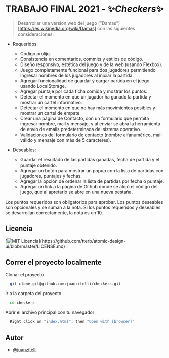 # TRABAJO FINAL 2021 - ✨*Checkers*✨

> Desarrollar una version web del juego ("Damas")[https://es.wikipedia.org/wiki/Damas] con las siguientes consideraciones:

- Requeridos

  - Código prolijo.
  - Consistencia en comentarios, commits y estilos de código.
  - Diseño responsivo, estética del juego y de la web (usando Flexbox).
  - Juego completamente funcional para dos jugadores permitiendo ingresar nombres de los jugadores al iniciar la partida.
  - Agregar funcionalidad de guardar y cargar partida en el juego usando LocalStorage.
  - Agregar puntaje por cada ficha comida y mostrar los puntos.
  - Detectar el momento en que un jugador ha ganado la partida y mostrar un cartel informativo.
  - Detectar el momento en que no hay más movimientos posibles y mostrar un cartel de empate.
  - Crear una página de Contacto, con un formulario que permita ingresar nombre, mail y mensaje, y al enviar se abra la herramienta de envío de emails predeterminada del sistema operativo.
  - Validaciones del formulario de contacto (nombre alfanumérico, mail válido y mensaje con más de 5 caracteres).

- Deseables:
  - Guardar el resultado de las partidas ganadas, fecha de partida y el puntaje obtenido.
  - Agregar un botón para mostrar un popup con la lista de partidas con jugadores, puntajes y fechas.
  - Agregar la opción de ordenar la lista de partidas por fecha o puntaje.
  - Agregar un link a la página de Github donde se alojó el código del juego, que al apretarlo se abre en una nueva pestaña.

Los puntos requeridos son obligatorios para aprobar.
Los puntos deseables son opcionales y se suman a la nota.
Si los puntos requeridos y deseables se desarrollan correctamente, la nota es un 10.

## Licencia

[![MIT Licencia](https://img.shields.io/apm/l/atomic-design-ui.svg?)](https://github.com/tterb/atomic-design-ui/blob/master/LICENSE.md)

## Correr el proyecto localmente

Clonar el proyecto

```bash
  git clone git@github.com:juanzitelli/checkers.git
```

Ir a la carpeta del proyecto

```bash
  cd checkers
```

Abrir el archivo principal con tu navegador

```bash
  Right click on "index.html", then "Open with [browser]"
```

## Autor

- [@juanzitelli](https://www.github.com/juanzitelli)
